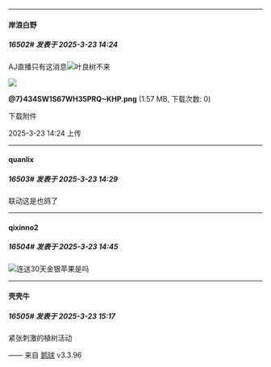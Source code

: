 ﻿
*****

####  岸浪白野  
##### 16502#       发表于 2025-3-23 14:24

AJ直播只有这消息<img src="https://static.saraba1st.com/image/smiley/face2017/067.png" referrerpolicy="no-referrer">叶良树不来

<img src="https://img.saraba1st.com/forum/202503/23/142402yhuhvgsgzoh3fphv.png" referrerpolicy="no-referrer">

<strong>@7}434SW1S67WH35PRQ~KHP.png</strong> (1.57 MB, 下载次数: 0)

下载附件

2025-3-23 14:24 上传


*****

####  quanlix  
##### 16503#       发表于 2025-3-23 14:29

联动这是也鸽了


*****

####  qixinno2  
##### 16504#       发表于 2025-3-23 14:45

<img src="https://static.saraba1st.com/image/smiley/face2017/067.png" referrerpolicy="no-referrer">连送30天金银苹果是吗


*****

####  壳壳牛  
##### 16505#       发表于 2025-3-23 15:17

紧张刺激的植树活动

—— 来自 [鹅球](https://www.pgyer.com/GcUxKd4w) v3.3.96

